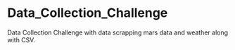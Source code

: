 # Data_Collection_Challenge

Data Collection Challenge with data scrapping mars data and weather along with CSV.